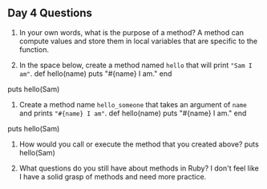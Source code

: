 ## Day 4 Questions

1. In your own words, what is the purpose of a method?
A method can compute values and store them in local variables that are specific to the function.

1. In the space below, create a method named `hello` that will print `"Sam I am"`.
def hello(name)
  puts "#{name} I am."
end

puts hello(Sam)

1. Create a method name `hello_someone` that takes an argument of `name` and prints `"#{name} I am"`.
def hello(name)
  puts "#{name} I am."
end

puts hello(Sam)

1. How would you call or execute the method that you created above?
puts hello(Sam)

1. What questions do you still have about methods in Ruby?
I don't feel like I have a solid grasp of methods and need more practice.
